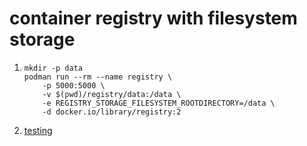 # container registry with filesystem storage

1. ```shell
   mkdir -p data
   podman run --rm --name registry \
       -p 5000:5000 \
       -v $(pwd)/registry/data:/data \
       -e REGISTRY_STORAGE_FILESYSTEM_ROOTDIRECTORY=/data \
       -d docker.io/library/registry:2
   ```
2. [testing](test.md)